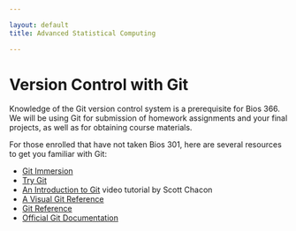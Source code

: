 ```yaml
---

layout: default
title: Advanced Statistical Computing

---
```


# Version Control with Git

Knowledge of the Git version control system is a prerequisite for Bios 366. We will be using Git for submission of homework assignments and your final projects, as well as for obtaining course materials.

For those enrolled that have not taken Bios 301, here are several resources to get you familiar with Git:

* [Git Immersion](http://gitimmersion.com)
* [Try Git](http://try.github.io//levels/1/challenges/1)
* [An Introduction to Git](http://www.youtube.com/watch?v=ZDR433b0HJY) video tutorial by Scott Chacon
* [A Visual Git Reference](http://marklodato.github.io/visual-git-guide/index-en.html)
* [Git Reference](http://gitref.org)
* [Official Git Documentation](http://git-scm.com/docs)
